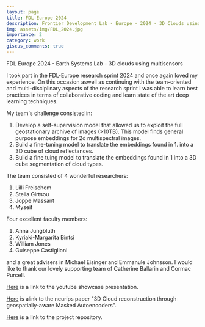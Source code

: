 ```yaml
---
layout: page
title: FDL Europe 2024
description: Frontier Development Lab - Europe - 2024 - 3D Clouds using multisensors
img: assets/img/FDL_2024.jpg
importance: 2
category: work
giscus_comments: true
---
```


FDL Europe 2024 - Earth Systems Lab - 3D clouds using multisensors

I took part in the FDL-Europe research sprint 2024 and once again loved my experience. On this occasion aswell as continuing with the team-oriented and multi-disciplinary aspects of the research sprint I was able to learn best practices in terms of collaborative coding and learn state of the art deep learning techniques.

My team's challenge consisted in: 
1. Develop a self-supervision model that allowed us to exploit the full geostationary archive of images (>10TB). This model finds general purpose embeddings for 2d multispectral images. 
2. Build a fine-tuning model to translate the embeddings found in 1. into a 3D cube of cloud reflectances.
3. Build a fine tuing model to translate the embeddings found in 1 into a 3D cube segmentation of cloud types.

The team consisted of 4 wonderful researchers: 
1. Lilli Freischem
2. Stella Girtsou
3. Joppe Massant
4. Myseif

Four excellent faculty members: 
1. Anna Jungbluth
2. Kyriaki-Margarita Bintsi
3. William Jones
4. Guiseppe Castiglioni

and a great advisers in Michael Eisinger and Emmanule Johnsson. I would like to thank our lovely supporting team of Catherine Ballarin and Cormac Purcell. 


[Here](https://youtu.be/rit9ieAO1gY?si=E07lFKo0OPxxFcse) is a link to the youtube showcase presentation.

[Here](https://www.climatechange.ai/papers/neurips2022/71) is alink to the neurips paper "3D Cloud reconstruction through geospatially-aware Masked Autoencoders". 

[Here](https://github.com/FrontierDevelopmentLab/2024-ESL-3DClouds) is a link to the project repository. 


